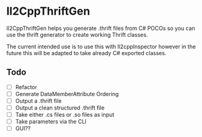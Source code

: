 # Il2CppThriftGen
Il2CppThriftGen helps you generate .thrift files from C# POCOs so you can use the thrift generator to create working Thrift classes.

The current intended use is to use this with Il2cppInspector however in the future this will be adapted to take already C# exported classes.

## Todo
- [ ] Refactor
- [ ] Generate DataMemberAttribute Ordering
- [ ] Output a .thrift file
- [ ] Output a clean structured .thrift file
- [ ] Take either .cs files or .so files as input
- [ ] Take parameters via the CLI
- [ ] GUI?? 
